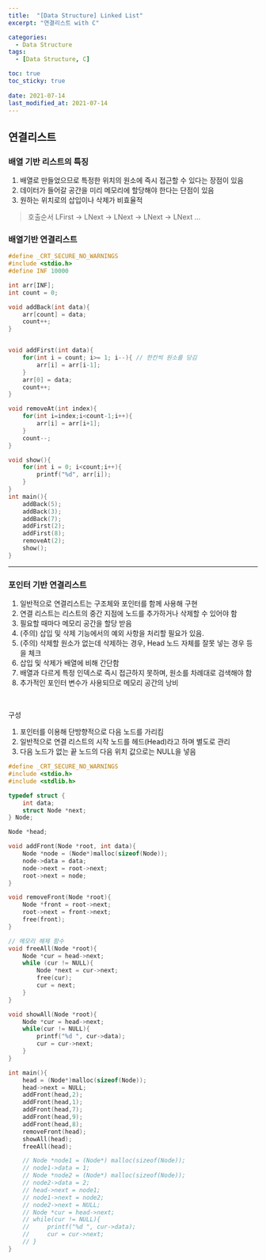 ```yaml
---
title:  "[Data Structure] Linked List"
excerpt: "연결리스트 with C"

categories:
  - Data Structure
tags:
  - [Data Structure, C]

toc: true
toc_sticky: true
 
date: 2021-07-14
last_modified_at: 2021-07-14
---
```


<!-- 
### 리스트의 ADT
- void ListInit(List *plist);
    - 초기화할 리스트의 주소 값을 인자로 전달
    - 리스트 생성 후 제일 먼저 호출되어야 하는 함수
- void LInsert(List *plist, LData data);
    - 리스트에 데이터 저장. 매개변수 data에 전달된 값을 저장
- int LFirst(List *plist, LData *pdata);
    - 첫 번째 데이터가 pdata가 가리키는 메모리에 저장
    - 데이터의 참조를 위한 초기화가 진행됨
    - 참조 성공 시 TRUE(1), 실패시 FALSE(0) 반환
- int LNext(List *plist, LData *pdata);
    - 참조된 데이터의 다음 데이터가 pdata가 가리키는 메모리에 저장됨
    - 순차적인 참조를 위해서 반복 호출 가능
    - 참조를 새로 시작하려면 먼저 LFirst 함수를 호출
    - 참조 성공 시 TRUE(1), 실패 시 FALSE(0) 반환
- LData LRemove(List *plist);
    - LFirst 또는 LNext 함수의 마지막 반환 데이터를 삭제
    - 삭제된 데이터는 반환됨
    - 마지막 반환 데이터를 삭제하므로 연이은 반복 호출을 허용하지 않음
- int LCount(List *plist);
    - 리스트에 저장되어 있는 데이터의 수를 반환 -->
## 연결리스트
### 배열 기반 리스트의 특징
1. 배열로 만들었으므로 특정한 위치의 원소에 즉시 접근할 수 있다는 장점이 있음
2. 데이터가 들어갈 공간을 미리 메모리에 할당해야 한다는 단점이 있음
3. 원하는 위치로의 삽입이나 삭제가 비효율적

> 호출순서
    LFirst -> LNext -> LNext -> LNext -> LNext ...

### 배열기반 연결리스트
```cpp
#define _CRT_SECURE_NO_WARNINGS
#include <stdio.h>
#define INF 10000

int arr[INF];
int count = 0;

void addBack(int data){
    arr[count] = data;
    count++;
}


void addFirst(int data){
    for(int i = count; i>= 1; i--){ // 한칸씩 원소를 당김
        arr[i] = arr[i-1];
    }
    arr[0] = data;
    count++;
}

void removeAt(int index){
    for(int i=index;i<count-1;i++){
        arr[i] = arr[i+1];
    }
    count--;
}

void show(){
    for(int i = 0; i<count;i++){
        printf("%d", arr[i]);
    }
}
int main(){
    addBack(5);
    addBack(3);
    addBack(7);
    addFirst(2);
    addFirst(8);
    removeAt(2);
    show();
}
```

---

### 포인터 기반 연결리스트
1. 일반적으로 연결리스트는 구조체와 포인터를 함께 사용해 구현
2. 연결 리스트는 리스트의 중간 지점에 노드를 추가하거나 삭제할 수 있어야 함
3. 필요할 때마다 메모리 공간을 할당 받음
4. (주의) 삽입 및 삭제 기능에서의 예외 사항을 처리할 필요가 있음.
5. (주의) 삭제할 원소가 없는데 삭제하는 경우, Head 노드 자체를 잘못 넣는 경우 등을 체크
6. 삽입 및 삭제가 배열에 비해 간단함
7. 배열과 다르게 특정 인덱스로 즉시 접근하지 못하며, 원소를 차례대로 검색해야 함
8. 추가적인 포인터 변수가 사용되므로 메모리 공간의 낭비
<br>

구성
1. 포인터를 이용해 단방향적으로 다음 노드를 가리킴
2. 일반적으로 연결 리스트의 시작 노드를 헤드(Head)라고 하며 별도로 관리
3. 다음 노드가 없는 끝 노드의 다음 위치 값으로는 NULL을 넣음



```cpp
#define _CRT_SECURE_NO_WARNINGS
#include <stdio.h>
#include <stdlib.h>

typedef struct {
    int data;
    struct Node *next;
} Node;

Node *head;

void addFront(Node *root, int data){
    Node *node = (Node*)malloc(sizeof(Node));
    node->data = data;
    node->next = root->next;
    root->next = node;
}

void removeFront(Node *root){
    Node *front = root->next;
    root->next = front->next;
    free(front);
}

// 메모리 해제 함수
void freeAll(Node *root){
    Node *cur = head->next;
    while (cur != NULL){
        Node *next = cur->next;
        free(cur);
        cur = next;
    }
}

void showAll(Node *root){
    Node *cur = head->next;
    while(cur != NULL){
        printf("%d ", cur->data);
        cur = cur->next;
    }
}

int main(){
    head = (Node*)malloc(sizeof(Node));
    head->next = NULL;
    addFront(head,2);
    addFront(head,1);
    addFront(head,7);
    addFront(head,9);
    addFront(head,8);
    removeFront(head);
    showAll(head);
    freeAll(head);

    // Node *node1 = (Node*) malloc(sizeof(Node));
    // node1->data = 1;
    // Node *node2 = (Node*) malloc(sizeof(Node));
    // node2->data = 2;
    // head->next = node1;
    // node1->next = node2;
    // node2->next = NULL;
    // Node *cur = head->next;
    // while(cur != NULL){
    //     printf("%d ", cur->data);
    //     cur = cur->next;
    // }
}
```